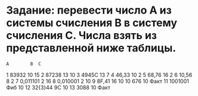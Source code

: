 # Задание: перевести число А из системы счисления B в систему счисления С. Числа взять из представленной ниже таблицы.
	A	     B	C
1	83932	10	15
2	87238	13	10
3	4945C	13	7
4	46,33	10	2
5	68,76	16	2
6	10,56	8	2
7	0,011101	2	16
8	0,010001	2	10
9	8F,41	16	10
10	676	10	Факт
11	1001001	Фиб	10
12	32{3}44	9C	10
13	3088	10	Факт

